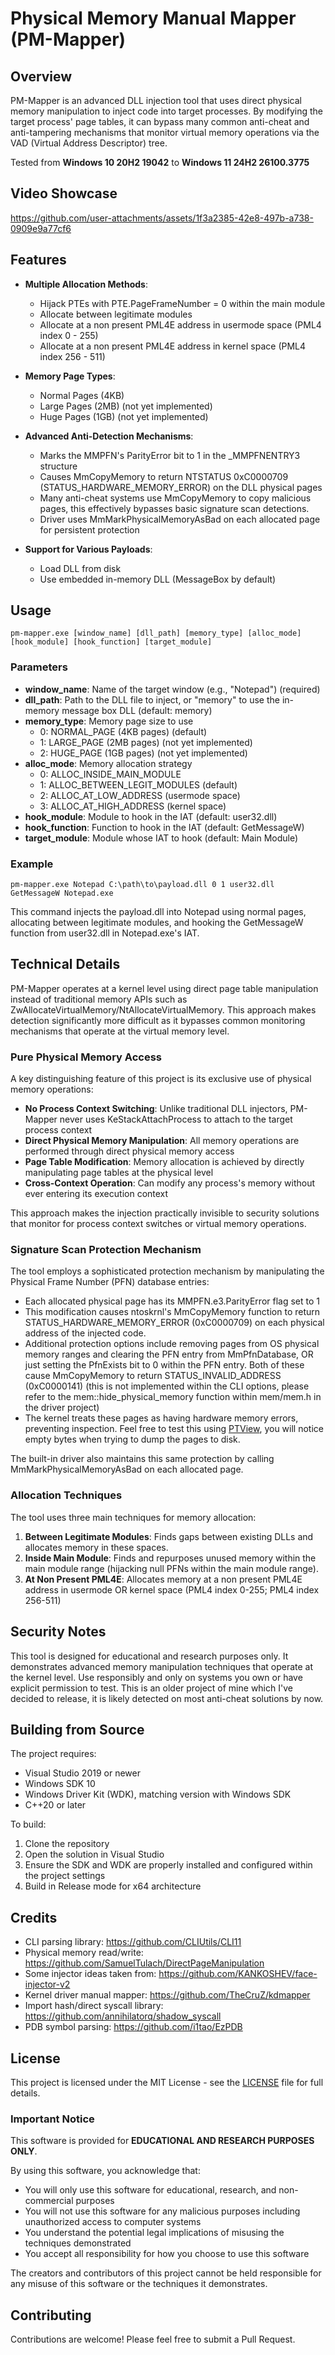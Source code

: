 # Physical Memory Manual Mapper (PM-Mapper)

## Overview

PM-Mapper is an advanced DLL injection tool that uses direct physical memory manipulation to inject code into target processes. By modifying the target process' page tables, it can bypass many common anti-cheat and anti-tampering mechanisms that monitor virtual memory operations via the VAD (Virtual Address Descriptor) tree.

Tested from **Windows 10 20H2 19042** to **Windows 11 24H2 26100.3775** 

## Video Showcase

https://github.com/user-attachments/assets/1f3a2385-42e8-497b-a738-0909e9a77cf6


## Features

- **Multiple Allocation Methods**:
    
    - Hijack PTEs with PTE.PageFrameNumber = 0 within the main module
    - Allocate between legitimate modules
    - Allocate at a non present PML4E address in usermode space (PML4 index 0 - 255)
    - Allocate at a non present PML4E address in kernel space (PML4 index 256 - 511)
- **Memory Page Types**:
    
    - Normal Pages (4KB)
    - Large Pages (2MB) (not yet implemented)
    - Huge Pages (1GB) (not yet implemented)
- **Advanced Anti-Detection Mechanisms**:
    
    - Marks the MMPFN's ParityError bit to 1 in the _MMPFNENTRY3 structure
    - Causes MmCopyMemory to return NTSTATUS 0xC0000709 (STATUS_HARDWARE_MEMORY_ERROR) on the DLL physical pages
    - Many anti-cheat systems use MmCopyMemory to copy malicious pages, this effectively bypasses basic signature scan detections.
    - Driver uses MmMarkPhysicalMemoryAsBad on each allocated page for persistent protection
- **Support for Various Payloads**:
    
    - Load DLL from disk
    - Use embedded in-memory DLL (MessageBox by default)

## Usage

```
pm-mapper.exe [window_name] [dll_path] [memory_type] [alloc_mode] [hook_module] [hook_function] [target_module]
```

### Parameters

- **window_name**: Name of the target window (e.g., "Notepad") (required)
- **dll_path**: Path to the DLL file to inject, or "memory" to use the in-memory message box DLL (default: memory)
- **memory_type**: Memory page size to use
    - 0: NORMAL_PAGE (4KB pages) (default)
    - 1: LARGE_PAGE (2MB pages) (not yet implemented)
    - 2: HUGE_PAGE (1GB pages) (not yet implemented)
- **alloc_mode**: Memory allocation strategy
    - 0: ALLOC_INSIDE_MAIN_MODULE 
    - 1: ALLOC_BETWEEN_LEGIT_MODULES (default)
    - 2: ALLOC_AT_LOW_ADDRESS (usermode space)
    - 3: ALLOC_AT_HIGH_ADDRESS (kernel space)
- **hook_module**: Module to hook in the IAT (default: user32.dll)
- **hook_function**: Function to hook in the IAT (default: GetMessageW)
- **target_module**: Module whose IAT to hook (default: Main Module)

### Example

```
pm-mapper.exe Notepad C:\path\to\payload.dll 0 1 user32.dll GetMessageW Notepad.exe
```

This command injects the payload.dll into Notepad using normal pages, allocating between legitimate modules, and hooking the GetMessageW function from user32.dll in Notepad.exe's IAT.

## Technical Details

PM-Mapper operates at a kernel level using direct page table manipulation instead of traditional memory APIs such as ZwAllocateVirtualMemory/NtAllocateVirtualMemory. This approach makes detection significantly more difficult as it bypasses common monitoring mechanisms that operate at the virtual memory level.

### Pure Physical Memory Access

A key distinguishing feature of this project is its exclusive use of physical memory operations:

- **No Process Context Switching**: Unlike traditional DLL injectors, PM-Mapper never uses KeStackAttachProcess to attach to the target process context
- **Direct Physical Memory Manipulation**: All memory operations are performed through direct physical memory access
- **Page Table Modification**: Memory allocation is achieved by directly manipulating page tables at the physical level
- **Cross-Context Operation**: Can modify any process's memory without ever entering its execution context

This approach makes the injection practically invisible to security solutions that monitor for process context switches or virtual memory operations.

### Signature Scan Protection Mechanism

The tool employs a sophisticated protection mechanism by manipulating the Physical Frame Number (PFN) database entries:

- Each allocated physical page has its MMPFN.e3.ParityError flag set to 1
- This modification causes ntoskrnl's MmCopyMemory function to return STATUS_HARDWARE_MEMORY_ERROR (0xC0000709) on each physical address of the injected code.
- Additional protection options include removing pages from OS physical memory ranges and clearing the PFN entry from MmPfnDatabase, OR just setting the PfnExists bit to 0 within the PFN entry. Both of these cause MmCopyMemory to return STATUS_INVALID_ADDRESS (0xC0000141) (this is not implemented within the CLI options, please refer to the mem::hide_physical_memory function within mem/mem.h in the driver project)
- The kernel treats these pages as having hardware memory errors, preventing inspection. Feel free to test this using [PTView](https://github.com/VollRagm/PTView), you will notice empty bytes when trying to dump the pages to disk.

The built-in driver also maintains this same protection by calling MmMarkPhysicalMemoryAsBad on each allocated page.

### Allocation Techniques

The tool uses three main techniques for memory allocation:

1. **Between Legitimate Modules**: Finds gaps between existing DLLs and allocates memory in these spaces.
2. **Inside Main Module**: Finds and repurposes unused memory within the main module range (hijacking null PFNs within the main module range).
3. **At Non Present PML4E**: Allocates memory at a non present PML4E address in usermode OR kernel space (PML4 index 0-255; PML4 index 256-511)

## Security Notes

This tool is designed for educational and research purposes only. It demonstrates advanced memory manipulation techniques that operate at the kernel level. Use responsibly and only on systems you own or have explicit permission to test. This is an older project of mine which I've decided to release, it is likely detected on most anti-cheat solutions by now.

## Building from Source

The project requires:

- Visual Studio 2019 or newer
- Windows SDK 10
- Windows Driver Kit (WDK), matching version with Windows SDK
- C++20 or later

To build:

1. Clone the repository
2. Open the solution in Visual Studio
3. Ensure the SDK and WDK are properly installed and configured within the project settings
4. Build in Release mode for x64 architecture

## Credits
 - CLI parsing library: https://github.com/CLIUtils/CLI11
 - Physical memory read/write: https://github.com/SamuelTulach/DirectPageManipulation
 - Some injector ideas taken from: https://github.com/KANKOSHEV/face-injector-v2
 - Kernel driver manual mapper: https://github.com/TheCruZ/kdmapper
 - Import hash/direct syscall library: https://github.com/annihilatorq/shadow_syscall
 - PDB symbol parsing: https://github.com/i1tao/EzPDB

## License

This project is licensed under the MIT License - see the [LICENSE](LICENSE) file for full details.

### Important Notice

This software is provided for **EDUCATIONAL AND RESEARCH PURPOSES ONLY**. 

By using this software, you acknowledge that:
- You will only use this software for educational, research, and non-commercial purposes
- You will not use this software for any malicious purposes including unauthorized access to computer systems
- You understand the potential legal implications of misusing the techniques demonstrated
- You accept all responsibility for how you choose to use this software

The creators and contributors of this project cannot be held responsible for any misuse of this software or the techniques it demonstrates.

## Contributing

Contributions are welcome! Please feel free to submit a Pull Request.
